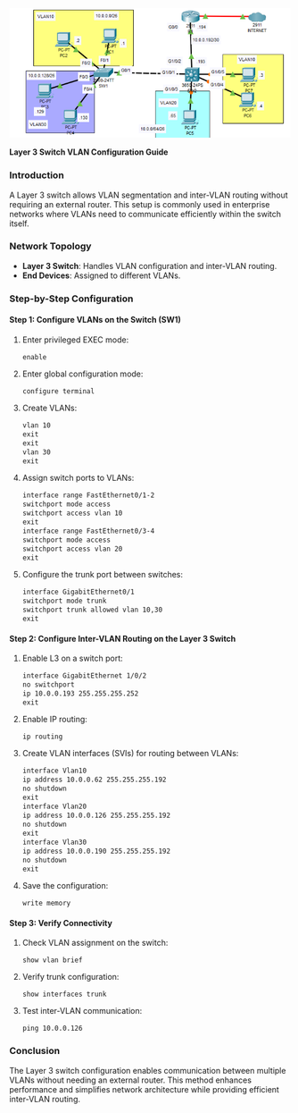 ![Topology](Topology.PNG)

**Layer 3 Switch VLAN Configuration Guide**

### **Introduction**
A Layer 3 switch allows VLAN segmentation and inter-VLAN routing without requiring an external router. This setup is commonly used in enterprise networks where VLANs need to communicate efficiently within the switch itself.

### **Network Topology**
- **Layer 3 Switch**: Handles VLAN configuration and inter-VLAN routing.
- **End Devices**: Assigned to different VLANs.

### **Step-by-Step Configuration**
#### **Step 1: Configure VLANs on the Switch (SW1)**
1. Enter privileged EXEC mode:
   ```
   enable
   ```
2. Enter global configuration mode:
   ```
   configure terminal
   ```
3. Create VLANs:
   ```
   vlan 10
   exit
   exit
   vlan 30
   exit
   ```
4. Assign switch ports to VLANs:
   ```
   interface range FastEthernet0/1-2
   switchport mode access
   switchport access vlan 10
   exit
   interface range FastEthernet0/3-4
   switchport mode access
   switchport access vlan 20
   exit
   ```
5. Configure the trunk port between switches:
   ```
   interface GigabitEthernet0/1
   switchport mode trunk
   switchport trunk allowed vlan 10,30
   exit
   ```

#### **Step 2: Configure Inter-VLAN Routing on the Layer 3 Switch**
1. Enable L3 on a switch port:
    ```
   interface GigabitEthernet 1/0/2
   no switchport
   ip 10.0.0.193 255.255.255.252
   exit
    ```
3. Enable IP routing:
   ```
   ip routing
   ```
4. Create VLAN interfaces (SVIs) for routing between VLANs:
   ```
   interface Vlan10
   ip address 10.0.0.62 255.255.255.192
   no shutdown
   exit
   interface Vlan20
   ip address 10.0.0.126 255.255.255.192
   no shutdown
   exit
   interface Vlan30
   ip address 10.0.0.190 255.255.255.192
   no shutdown
   exit
   ```
5. Save the configuration:
   ```
   write memory
   ```

#### **Step 3: Verify Connectivity**
1. Check VLAN assignment on the switch:
   ```
   show vlan brief
   ```
2. Verify trunk configuration:
   ```
   show interfaces trunk
   ```
3. Test inter-VLAN communication:
   ```
   ping 10.0.0.126
   ```

### **Conclusion**
The Layer 3 switch configuration enables communication between multiple VLANs without needing an external router. This method enhances performance and simplifies network architecture while providing efficient inter-VLAN routing.


